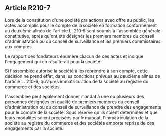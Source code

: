 Article R210-7
----
Lors de la constitution d'une société par actions avec offre au public, les
actes accomplis pour le compte de la société en formation conformément au
deuxième alinéa de l'article L. 210-6 sont soumis à l'assemblée générale
constitutive, après qu'ont été désignés les premiers membres du conseil
d'administration ou du conseil de surveillance et les premiers commissaires aux
comptes.

Le rapport des fondateurs énumère chacun de ces actes et indique l'engagement
qui en résulterait pour la société.

Si l'assemblée autorise la société à les reprendre à son compte, cette décision
ne prend effet, dans les conditions prévues au deuxième alinéa de l'article L.
210-6, qu'après immatriculation de la société au registre du commerce et des
sociétés.

L'assemblée peut également donner mandat à une ou plusieurs des personnes
désignées en qualité de premiers membres du conseil d'administration ou du
conseil de surveillance de prendre des engagements pour le compte de la société.
Sous réserve qu'ils soient déterminés et que leurs modalités soient précisées
par le mandat, l'immatriculation de la société au registre du commerce et des
sociétés emporte reprise de ces engagements par la société.
